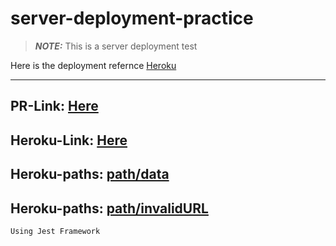 # server-deployment-practice

> **_NOTE:_** This is a server deployment test 

 Here is the deployment refernce [Heroku](https://github.com/marketplace/actions/deploy-to-heroku#getting-started)
 
 ---
 
## PR-Link: [Here](https://github.com/MasteRminD6666/server-deployment-practice/pull/3#partial-pull-merging)
## Heroku-Link: [Here](https://rami-server-deploy-dev.herokuapp.com)
## Heroku-paths: [path/data](https://rami-server-deploy-dev.herokuapp.com/data)
## Heroku-paths: [path/invalidURL](https://rami-server-deploy-dev.herokuapp.com/dat2a)
~~~
Using Jest Framework
~~~
